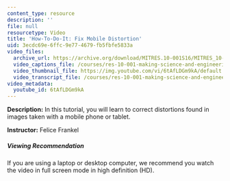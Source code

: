 ```yaml
---
content_type: resource
description: ''
file: null
resourcetype: Video
title: 'How-To-Do-It: Fix Mobile Distortion'
uid: 3ecdc69e-6ffc-9e77-4679-fb5fbfe5833a
video_files:
  archive_url: https://archive.org/download/MITRES.10-001S16/MITRES_10-001S16_Track41_300k.mp4
  video_captions_file: /courses/res-10-001-making-science-and-engineering-pictures-a-practical-guide-to-presenting-your-work-spring-2016/4c85ca52664655a28d2d0379826a8ab0_6tAfLDGm9kA.vtt
  video_thumbnail_file: https://img.youtube.com/vi/6tAfLDGm9kA/default.jpg
  video_transcript_file: /courses/res-10-001-making-science-and-engineering-pictures-a-practical-guide-to-presenting-your-work-spring-2016/5ec9e7cae64bc066f65072f0356c6931_6tAfLDGm9kA.pdf
video_metadata:
  youtube_id: 6tAfLDGm9kA
---
```


**Description:** In this tutorial, you will learn to correct distortions found in images taken with a mobile phone or tablet.

**Instructor:** Felice Frankel

##### Viewing Recommendation

If you are using a laptop or desktop computer, we recommend you watch the video in full screen mode in high definition (HD).